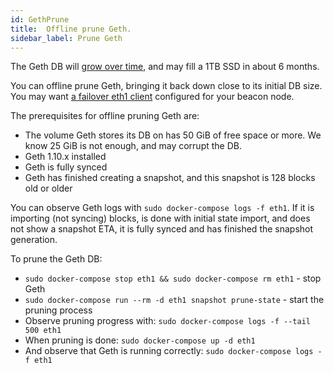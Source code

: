 ```yaml
---
id: GethPrune
title:  Offline prune Geth.
sidebar_label: Prune Geth
---
```


The Geth DB will [grow over time](../Usage/ResourceUsage.md), and may fill a 1TB SSD in
about 6 months.

You can offline prune Geth, bringing it back down close to its initial DB size. You may
want [a failover eth1 client](../Usage/ClientSetup.md) configured for your beacon node.

The prerequisites for offline pruning Geth are:
* The volume Geth stores its DB on has 50 GiB of free space or more. We know 25 GiB is not enough, and may corrupt the DB.
* Geth 1.10.x installed
* Geth is fully synced
* Geth has finished creating a snapshot, and this snapshot is 128 blocks old or older

You can observe Geth logs with `sudo docker-compose logs -f eth1`. If it is importing (not syncing) blocks, is done with initial
state import, and does not show a snapshot ETA, it is fully synced and has finished the snapshot generation.

To prune the Geth DB:
* `sudo docker-compose stop eth1 && sudo docker-compose rm eth1` - stop Geth
* `sudo docker-compose run --rm -d eth1 snapshot prune-state` - start the pruning process
* Observe pruning progress with: `sudo docker-compose logs -f --tail 500 eth1`
* When pruning is done: `sudo docker-compose up -d eth1`
* And observe that Geth is running correctly: `sudo docker-compose logs -f eth1`
